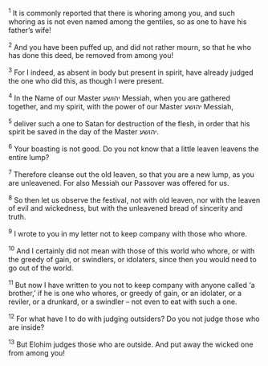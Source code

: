 <sup>1</sup> It is commonly reported that there is whoring among you, and such whoring as is not even named among the gentiles, so as one to have his father’s wife!

<sup>2</sup> And you have been puffed up, and did not rather mourn, so that he who has done this deed, be removed from among you!

<sup>3</sup> For I indeed, as absent in body but present in spirit, have already judged the one who did this, as though I were present.

<sup>4</sup> In the Name of our Master יהושע Messiah, when you are gathered together, and my spirit, with the power of our Master יהושע Messiah,

<sup>5</sup> deliver such a one to Satan for destruction of the flesh, in order that his spirit be saved in the day of the Master יהושע.

<sup>6</sup> Your boasting is not good. Do you not know that a little leaven leavens the entire lump?

<sup>7</sup> Therefore cleanse out the old leaven, so that you are a new lump, as you are unleavened. For also Messiah our Passover was offered for us.

<sup>8</sup> So then let us observe the festival, not with old leaven, nor with the leaven of evil and wickedness, but with the unleavened bread of sincerity and truth.

<sup>9</sup> I wrote to you in my letter not to keep company with those who whore.

<sup>10</sup> And I certainly did not mean with those of this world who whore, or with the greedy of gain, or swindlers, or idolaters, since then you would need to go out of the world.

<sup>11</sup> But now I have written to you not to keep company with anyone called ‘a brother,’ if he is one who whores, or greedy of gain, or an idolater, or a reviler, or a drunkard, or a swindler – not even to eat with such a one.

<sup>12</sup> For what have I to do with judging outsiders? Do you not judge those who are inside?

<sup>13</sup> But Elohim judges those who are outside. And put away the wicked one from among you!

